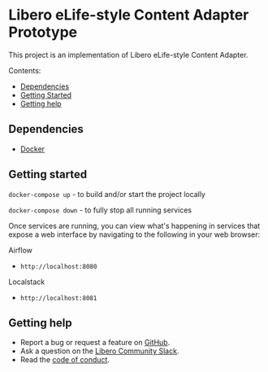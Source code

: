 # Libero eLife-style Content Adapter Prototype

This project is an implementation of Libero eLife-style Content Adapter.

Contents:
 - [Dependencies](#dependencies)
 - [Getting Started](#getting-started)
 - [Getting help](#getting-help)

## Dependencies

* [Docker](https://www.docker.com/)

## Getting started
`docker-compose up` - to build and/or start the project locally

`docker-compose down` - to fully stop all running services

Once services are running, you can view what's happening in services that expose
a web interface by navigating to the following in your web browser:
 
Airflow
 - `http://localhost:8080`
 
Localstack
 - `http://localhost:8081`

## Getting help

- Report a bug or request a feature on [GitHub](https://github.com/libero/libero/issues/new/choose).
- Ask a question on the [Libero Community Slack](https://libero.pub/join-slack).
- Read the [code of conduct](https://libero.pub/code-of-conduct).